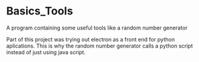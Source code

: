 # Basics_Tools
A program containing some useful tools like a random number generator

Part of this project was trying out electron as a front end for python aplications. This is why the random number generator calls a 
python script instead of just using java script.
